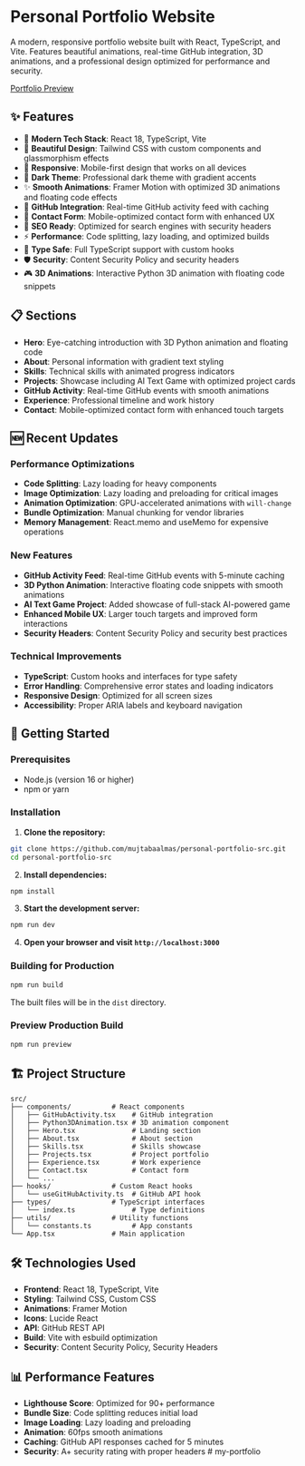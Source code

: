 # Personal Portfolio Website

A modern, responsive portfolio website built with React, TypeScript, and Vite. Features beautiful animations, real-time GitHub integration, 3D animations, and a professional design optimized for performance and security.

[Portfolio Preview](https://mujtabaalmas.netlify.app)

## ✨ Features

- 🚀 **Modern Tech Stack**: React 18, TypeScript, Vite
- 🎨 **Beautiful Design**: Tailwind CSS with custom components and glassmorphism effects
- 📱 **Responsive**: Mobile-first design that works on all devices
- 🌙 **Dark Theme**: Professional dark theme with gradient accents
- ✨ **Smooth Animations**: Framer Motion with optimized 3D animations and floating code effects
- 🐙 **GitHub Integration**: Real-time GitHub activity feed with caching
- 📧 **Contact Form**: Mobile-optimized contact form with enhanced UX
- 🎯 **SEO Ready**: Optimized for search engines with security headers
- ⚡ **Performance**: Code splitting, lazy loading, and optimized builds
- 🔧 **Type Safe**: Full TypeScript support with custom hooks
- 🛡️ **Security**: Content Security Policy and security headers
- 🎮 **3D Animations**: Interactive Python 3D animation with floating code snippets

## 📋 Sections

- **Hero**: Eye-catching introduction with 3D Python animation and floating code
- **About**: Personal information with gradient text styling
- **Skills**: Technical skills with animated progress indicators
- **Projects**: Showcase including AI Text Game with optimized project cards
- **GitHub Activity**: Real-time GitHub events with smooth animations
- **Experience**: Professional timeline and work history
- **Contact**: Mobile-optimized contact form with enhanced touch targets

## 🆕 Recent Updates

### Performance Optimizations
- **Code Splitting**: Lazy loading for heavy components
- **Image Optimization**: Lazy loading and preloading for critical images
- **Animation Optimization**: GPU-accelerated animations with `will-change`
- **Bundle Optimization**: Manual chunking for vendor libraries
- **Memory Management**: React.memo and useMemo for expensive operations

### New Features
- **GitHub Activity Feed**: Real-time GitHub events with 5-minute caching
- **3D Python Animation**: Interactive floating code snippets with smooth animations
- **AI Text Game Project**: Added showcase of full-stack AI-powered game
- **Enhanced Mobile UX**: Larger touch targets and improved form interactions
- **Security Headers**: Content Security Policy and security best practices

### Technical Improvements
- **TypeScript**: Custom hooks and interfaces for type safety
- **Error Handling**: Comprehensive error states and loading indicators
- **Responsive Design**: Optimized for all screen sizes
- **Accessibility**: Proper ARIA labels and keyboard navigation

## 🚀 Getting Started

### Prerequisites

- Node.js (version 16 or higher)
- npm or yarn

### Installation

1. **Clone the repository:**
```bash
git clone https://github.com/mujtabaalmas/personal-portfolio-src.git
cd personal-portfolio-src
```

2. **Install dependencies:**
```bash
npm install
```

3. **Start the development server:**
```bash
npm run dev
```

4. **Open your browser and visit `http://localhost:3000`**

### Building for Production

```bash
npm run build
```

The built files will be in the `dist` directory.

### Preview Production Build

```bash
npm run preview
```

## 🏗️ Project Structure

```
src/
├── components/          # React components
│   ├── GitHubActivity.tsx    # GitHub integration
│   ├── Python3DAnimation.tsx # 3D animation component
│   ├── Hero.tsx              # Landing section
│   ├── About.tsx             # About section
│   ├── Skills.tsx            # Skills showcase
│   ├── Projects.tsx          # Project portfolio
│   ├── Experience.tsx        # Work experience
│   ├── Contact.tsx           # Contact form
│   └── ...
├── hooks/               # Custom React hooks
│   └── useGitHubActivity.ts  # GitHub API hook
├── types/               # TypeScript interfaces
│   └── index.ts              # Type definitions
├── utils/               # Utility functions
│   └── constants.ts          # App constants
└── App.tsx              # Main application
```

## 🛠️ Technologies Used

- **Frontend**: React 18, TypeScript, Vite
- **Styling**: Tailwind CSS, Custom CSS
- **Animations**: Framer Motion
- **Icons**: Lucide React
- **API**: GitHub REST API
- **Build**: Vite with esbuild optimization
- **Security**: Content Security Policy, Security Headers

## 📊 Performance Features

- **Lighthouse Score**: Optimized for 90+ performance
- **Bundle Size**: Code splitting reduces initial load
- **Image Loading**: Lazy loading and preloading
- **Animation**: 60fps smooth animations
- **Caching**: GitHub API responses cached for 5 minutes
- **Security**: A+ security rating with proper headers
#   m y - p o r t f o l i o  
 